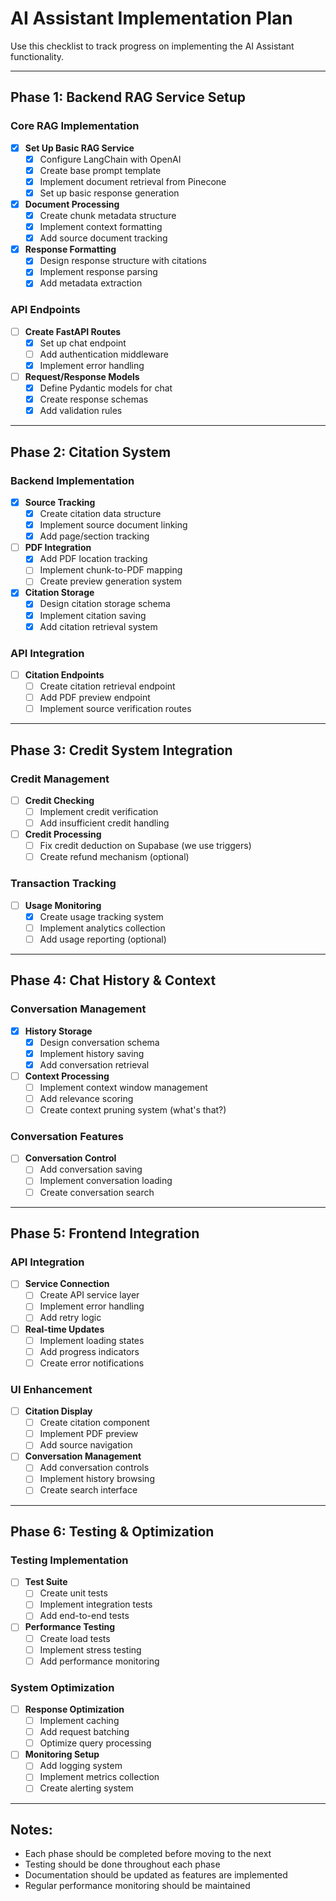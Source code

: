# AI Assistant Implementation Plan

Use this checklist to track progress on implementing the AI Assistant functionality.

---

## Phase 1: Backend RAG Service Setup

### Core RAG Implementation
- [x] **Set Up Basic RAG Service**
    - [x] Configure LangChain with OpenAI
    - [x] Create base prompt template
    - [x] Implement document retrieval from Pinecone
    - [x] Set up basic response generation
- [x] **Document Processing**
    - [x] Create chunk metadata structure
    - [x] Implement context formatting
    - [x] Add source document tracking
- [x] **Response Formatting**
    - [x] Design response structure with citations
    - [x] Implement response parsing
    - [x] Add metadata extraction

### API Endpoints
- [ ] **Create FastAPI Routes**
    - [x] Set up chat endpoint
    - [ ] Add authentication middleware
    - [x] Implement error handling
- [ ] **Request/Response Models**
    - [x] Define Pydantic models for chat
    - [x] Create response schemas
    - [x] Add validation rules

---

## Phase 2: Citation System

### Backend Implementation
- [x] **Source Tracking**
    - [x] Create citation data structure
    - [x] Implement source document linking
    - [x] Add page/section tracking
- [ ] **PDF Integration**
    - [x] Add PDF location tracking
    - [ ] Implement chunk-to-PDF mapping
    - [ ] Create preview generation system
- [x] **Citation Storage**
    - [x] Design citation storage schema
    - [x] Implement citation saving
    - [x] Add citation retrieval system

### API Integration
- [ ] **Citation Endpoints**
    - [ ] Create citation retrieval endpoint
    - [ ] Add PDF preview endpoint
    - [ ] Implement source verification routes

---

## Phase 3: Credit System Integration

### Credit Management
- [ ] **Credit Checking**
    - [ ] Implement credit verification
    - [ ] Add insufficient credit handling
- [ ] **Credit Processing**
    - [ ] Fix credit deduction on Supabase (we use triggers)
    - [ ] Create refund mechanism (optional)

### Transaction Tracking
- [ ] **Usage Monitoring**
    - [x] Create usage tracking system
    - [ ] Implement analytics collection
    - [ ] Add usage reporting (optional)

---

## Phase 4: Chat History & Context

### Conversation Management
- [x] **History Storage**
    - [x] Design conversation schema
    - [x] Implement history saving
    - [x] Add conversation retrieval
- [ ] **Context Processing**
    - [ ] Implement context window management
    - [ ] Add relevance scoring
    - [ ] Create context pruning system (what's that?)

### Conversation Features
- [ ] **Conversation Control**
    - [ ] Add conversation saving
    - [ ] Implement conversation loading
    - [ ] Create conversation search

---

## Phase 5: Frontend Integration

### API Integration
- [ ] **Service Connection**
    - [ ] Create API service layer
    - [ ] Implement error handling
    - [ ] Add retry logic
- [ ] **Real-time Updates**
    - [ ] Implement loading states
    - [ ] Add progress indicators
    - [ ] Create error notifications

### UI Enhancement
- [ ] **Citation Display**
    - [ ] Create citation component
    - [ ] Implement PDF preview
    - [ ] Add source navigation
- [ ] **Conversation Management**
    - [ ] Add conversation controls
    - [ ] Implement history browsing
    - [ ] Create search interface

---

## Phase 6: Testing & Optimization

### Testing Implementation
- [ ] **Test Suite**
    - [ ] Create unit tests
    - [ ] Implement integration tests
    - [ ] Add end-to-end tests
- [ ] **Performance Testing**
    - [ ] Create load tests
    - [ ] Implement stress testing
    - [ ] Add performance monitoring

### System Optimization
- [ ] **Response Optimization**
    - [ ] Implement caching
    - [ ] Add request batching
    - [ ] Optimize query processing
- [ ] **Monitoring Setup**
    - [ ] Add logging system
    - [ ] Implement metrics collection
    - [ ] Create alerting system

---

## Notes:
- Each phase should be completed before moving to the next
- Testing should be done throughout each phase
- Documentation should be updated as features are implemented
- Regular performance monitoring should be maintained
